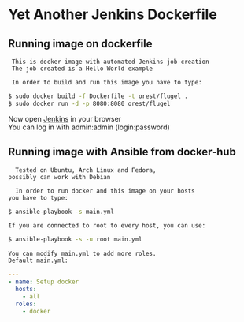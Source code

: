 Yet Another Jenkins Dockerfile
=============================
Running image on dockerfile
---------------------------

     This is docker image with automated Jenkins job creation  
     The job created is a Hello World example
   
     In order to build and run this image you have to type:

```bash
$ sudo docker build -f Dockerfile -t orest/flugel .
$ sudo docker run -d -p 8080:8080 orest/flugel
```

   Now open [Jenkins](https://localhost:8080) in your browser  
   You can log in with admin:admin (login:password)

Running image with Ansible from docker-hub
------------------------------------------

      Tested on Ubuntu, Arch Linux and Fedora,   
    possibly can work with Debian

      In order to run docker and this image on your hosts  
    you have to type:

```bash
$ ansible-playbook -s main.yml
```

    If you are connected to root to every host, you can use:

```bash
$ ansible-playbook -s -u root main.yml
```
    You can modify main.yml to add more roles.  
    Default main.yml:
```yaml
---
- name: Setup docker
  hosts: 
    - all
  roles:
    - docker
```
